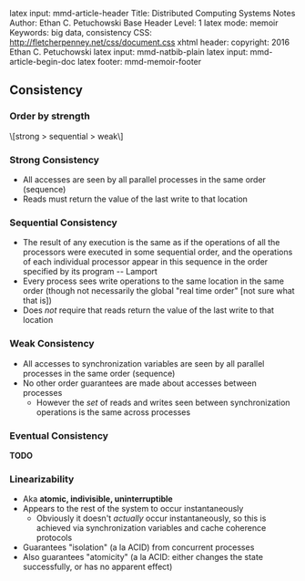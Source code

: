 latex input:		mmd-article-header
Title:		Distributed Computing Systems Notes
Author:		Ethan C. Petuchowski
Base Header Level:		1
latex mode:		memoir
Keywords:		big data, consistency
CSS:		http://fletcherpenney.net/css/document.css
xhtml header:		<script type="text/javascript" src="http://cdn.mathjax.org/mathjax/latest/MathJax.js?config=TeX-AMS-MML_HTMLorMML">
</script>
copyright:			2016 Ethan C. Petuchowski
latex input:		mmd-natbib-plain
latex input:		mmd-article-begin-doc
latex footer:		mmd-memoir-footer

## Consistency

### Order by strength

\\[strong > sequential > weak\\]

### Strong Consistency

* All accesses are seen by all parallel processes in the same order (sequence)
* Reads must return the value of the last write to that location

### Sequential Consistency

* The result of any execution is the same as if the operations of all the
  processors were executed in some sequential order, and the operations of each
  individual processor appear in this sequence in the order specified by its
  program -- Lamport
* Every process sees write operations to the same location in the same order
  (though not necessarily the global "real time order" [not sure what that is])
* Does _not_ require that reads return the value of the last write to that
  location

### Weak Consistency

* All accesses to synchronization variables are seen by all parallel processes
  in the same order (sequence)
* No other order guarantees are made about accesses between processes
    * However the _set_ of reads and writes seen between synchronization
      operations is the same across processes

### Eventual Consistency

__TODO__

### Linearizability

* Aka **atomic, indivisible, uninterruptible**
* Appears to the rest of the system to occur instantaneously
    * Obviously it doesn't _actually_ occur instantaneously, so this is
      achieved via synchronization variables and cache coherence protocols
* Guarantees "isolation" (a la ACID) from concurrent processes
* Also guarantees "atomicity" (a la ACID: either changes the state
  successfully, or has no apparent effect)
